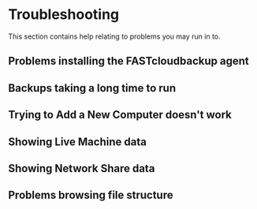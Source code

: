 # Troubleshooting

This section contains help relating to problems you may run in to.

## Problems installing the FASTcloudbackup agent


## Backups taking a long time to run


## Trying to Add a New Computer doesn't work


## Showing Live Machine data


## Showing Network Share data


## Problems browsing file structure




